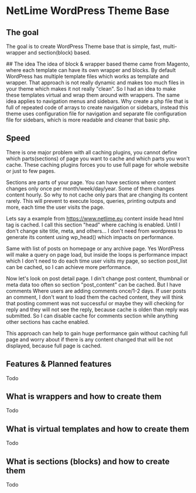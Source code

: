 # NetLime WordPress Theme Base

## The goal
The goal is to create WordPress Theme base that is simple, fast, multi-wrapper and section(block) based.

## The idea
The idea of block & wrapper based theme came from Magento, where each template can have its own
wrapper and blocks. By default WordPress has multiple template files which works as template and wrapper.
That approach is not really dynamic and makes too much files in your theme which makes it not really "clean". 
So I had an idea to make these templates virtual and wrap them around with wrappers.
The same idea applies to navigation menus and sidebars. Why create a php file that is full of repeated
code of arrays to create navigation or sidebars, instead this theme uses configuration file for navigation and
separate file configuration file for sidebars, which is more readable and cleaner that basic php.

## Speed
There is one major problem with all caching plugins, you cannot define which parts(sections) of page
you want to cache and which parts you won't cache. These caching plugins forces you to use full page for whole website
or just to few pages.

Sections are parts of your page. You can have sections where content changes only once per month/week/day/year. 
Some of them changes content hourly. So why to not cache only pars that are changing its content rarely.
This will prevent to execute loops, queries, printing outputs and more, each time the user visits the page.

Lets say a example from https://www.netlime.eu content inside head html tag is cached. I call this section
"head" where caching is enabled. Until I don't change site title, meta, and others... I don't need from wordpress
to generate its content using wp_head() which impacts on performance.

Same with list of posts on homepage or any archive page. Yes WordPress will make a query on page load, but inside the loops is performance impact
which I don't need to do each time user visits my page, so section post_list can be cached, so I can achieve more performance.

Now let's look on post detail page. I din't change post content, thumbnail or meta data too often so section "post_content" can be cached. But I have comments
Where users are adding comments once/1-2 days. If user posts an comment, I don't want to load them the 
cached content, they will think that posting comment was not successful or maybe they will checking for reply and they will not
see the reply, because cache is olden than reply was submitted. So I can disable cache for comments section while anything other 
sections has cache enabled.

This approach can help to gain huge performance gain without caching full page and worry about if there is any content changed that 
will be not displayed, because full page is cached.

## Features & Planned features
Todo

## What is wrappers and how to create them
Todo

## What is virtual templates and how to create them
Todo

## What is sections (blocks) and how to create them
Todo
